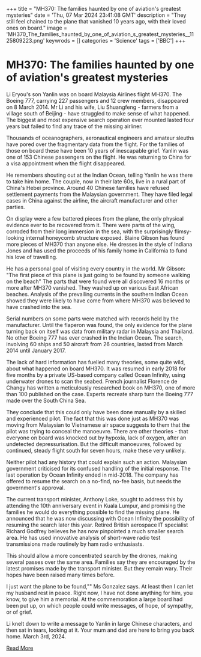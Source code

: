 +++
title = "MH370: The families haunted by one of aviation's greatest mysteries"
date = 'Thu, 07 Mar 2024 23:41:08 GMT'
description = "They still feel chained to the plane that vanished 10 years ago, with their loved ones on board."
image = 'MH370_The_families_haunted_by_one_of_aviation_s_greatest_mysteries__1125809223.png'
keywrods =  []
categories = 'Science'
tags = ['BBC']
+++

# MH370: The families haunted by one of aviation's greatest mysteries

Li Eryou's son Yanlin was on board Malaysia Airlines flight MH370.
The Boeing 777, carrying 227 passengers and 12 crew members, disappeared on 8 March 2014.
Mr Li and his wife, Liu Shuangfeng - farmers from a village south of Beijing - have struggled to make sense of what happened.
The biggest and most expensive search operation ever mounted lasted four years but failed to find any trace of the missing airliner.

Thousands of oceanographers, aeronautical engineers and amateur sleuths have pored over the fragmentary data from the flight.
For the families of those on board these have been 10 years of inescapable grief.
Yanlin was one of 153 Chinese passengers on the flight.
He was returning to China for a visa appointment when the flight disappeared.

He remembers shouting out at the Indian Ocean, telling Yanlin he was there to take him home.
The couple, now in their late 60s, live in a rural part of China<bb>'s Hebei province.
Around 40 Chinese families have refused settlement payments from the Malaysian government.
They have filed legal cases in China against the airline, the aircraft manufacturer and other parties.

On display were a few battered pieces from the plane, the only physical evidence ever to be recovered from it.
There were parts of the wing, corroded from their long immersion in the sea, with the surprisingly flimsy-looking internal honeycomb structure exposed.
Blaine Gibson has found more pieces of MH370 than anyone else.
He dresses in the style of Indiana Jones and has used the proceeds of his family home in California to fund his love of travelling.

He has a personal goal of visiting every country in the world.
Mr Gibson: "The first piece of this plane is just going to be found by someone walking on the beach" The parts that were found were all discovered 16 months or more after MH370 vanished.
They washed up on various East African beaches.
Analysis of the prevailing currents in the southern Indian Ocean showed they were likely to have come from where MH370 was believed to have crashed into the sea.

Serial numbers on some parts were matched with records held by the manufacturer.
Until the flaperon was found, the only evidence for the plane turning back on itself was data from military radar in Malaysia and Thailand.
No other Boeing 777 has ever crashed in the Indian Ocean.
The search, involving 60 ships and 50 aircraft from 26 countries, lasted from March 2014 until January 2017.

The lack of hard information has fuelled many theories, some quite wild, about what happened on board MH370.
It was resumed in early 2018 for five months by a private US-based company called Ocean Infinity, using underwater drones to scan the seabed.
French journalist Florence de Changy has written a meticulously researched book on MH370, one of more than 100 published on the case.
Experts recreate sharp turn the Boeing 777 made over the South China Sea.

They conclude that this could only have been done manually by a skilled and experienced pilot.
The fact that this was done just as MH370 was moving from Malaysian to Vietnamese air space suggests to them that the pilot was trying to conceal the manoeuvre.
There are other theories - that everyone on board was knocked out by hypoxia, lack of oxygen, after an undetected depressurisation.
But the difficult manoeuvres, followed by continued, steady flight south for seven hours, make these very unlikely.

Neither pilot had any history that could explain such an action.
Malaysian government criticised for its confused handling of the initial response.
The last operation by Ocean Infinity ended in mid-2018.
The company has offered to resume the search on a no-find, no-fee basis, but needs the government<bb>'s approval.

The current transport minister, Anthony Loke, sought to address this by attending the 10th anniversary event in Kuala Lumpur, and promising the families he would do everything possible to find the missing plane.
He announced that he was now discussing with Ocean Infinity the possibility of resuming the search later this year.
Retired British aerospace IT specialist Richard Godfrey believes he has now pinpointed a much smaller search area.
He has used innovative analysis of short-wave radio test transmissions made routinely by ham radio enthusiasts.

This should allow a more concentrated search by the drones, making several passes over the same area.
Families say they are encouraged by the latest promises made by the transport minister.
But they remain wary.
Their hopes have been raised many times before.

I just want the plane to be found,<bb>"" Ms Gonzalez says.
At least then I can let my husband rest in peace.
Right now, I have not done anything for him, you know, to give him a memorial.
At the commemoration a large board had been put up, on which people could write messages, of hope, of sympathy, or of grief.

Li knelt down to write a message to Yanlin in large Chinese characters, and then sat in tears, looking at it.
Your mum and dad are here to bring you back home.
March 3rd, 2024.


[Read More](https://www.bbc.co.uk/news/world-asia-68476289)
